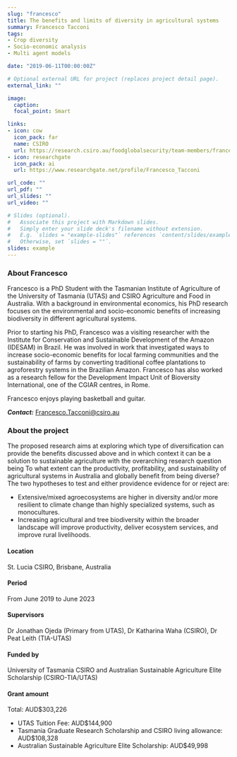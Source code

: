 ```yaml
---
slug: "francesco"
title: The benefits and limits of diversity in agricultural systems
summary: Francesco Tacconi
tags:
- Crop diversity
- Socio-economic analysis
- Multi agent models

date: "2019-06-11T00:00:00Z"

# Optional external URL for project (replaces project detail page).
external_link: ""

image:
  caption: 
  focal_point: Smart

links:
- icon: cow
  icon_pack: far
  name: CSIRO
  url: https://research.csiro.au/foodglobalsecurity/team-members/francesco-tacconi-phd-student/
- icon: researchgate
  icon_pack: ai
  url: https://www.researchgate.net/profile/Francesco_Tacconi

url_code: ""
url_pdf: ""
url_slides: ""
url_video: ""

# Slides (optional).
#   Associate this project with Markdown slides.
#   Simply enter your slide deck's filename without extension.
#   E.g. `slides = "example-slides"` references `content/slides/example-slides.md`.
#   Otherwise, set `slides = ""`.
slides: example
---
```


### About Francesco

Francesco is a PhD Student with the Tasmanian Institute of Agriculture of the University of Tasmania (UTAS) and CSIRO Agriculture and Food in Australia. With a background in environmental economics, his PhD research focuses on the environmental and socio-economic benefits of increasing biodiversity in different agricultural systems.

Prior to starting his PhD, Francesco was a visiting researcher with the Institute for Conservation and Sustainable Development of the Amazon (IDESAM) in Brazil. He was involved in work that investigated ways to increase socio-economic benefits for local farming communities and the sustainability of farms by converting traditional coffee plantations to agroforestry systems in the Brazilian Amazon. Francesco has also worked as a research fellow for the Development Impact Unit of Bioversity International, one of the CGIAR centres, in Rome.

Francesco enjoys playing basketball and guitar.

**_Contact:_** Francesco.Tacconi@csiro.au

### About the project

The proposed research aims at exploring which type of diversification can provide the benefits discussed above and in which context it can be a solution to sustainable agriculture with the overarching research question being To what extent can the productivity, profitability, and sustainability of agricultural systems in Australia and globally benefit from being diverse? The two hypotheses to test and either providence evidence for or reject are:
* Extensive/mixed agroecosystems are higher in diversity and/or more resilient to climate change than highly specialized systems, such as monocultures.
* Increasing agricultural and tree biodiversity within the broader landscape will improve productivity, deliver ecosystem services, and improve rural livelihoods.

#### Location
St. Lucia CSIRO, Brisbane, Australia

#### Period
From June 2019 to June 2023

#### Supervisors
Dr Jonathan Ojeda (Primary from UTAS), Dr Katharina Waha (CSIRO), Dr Peat Leith (TIA-UTAS)

#### Funded by
University of Tasmania CSIRO and Australian Sustainable Agriculture Elite Scholarship (CSIRO-TIA/UTAS)

#### Grant amount
Total: AUD$303,226
- UTAS Tuition Fee: AUD$144,900
- Tasmania Graduate Research Scholarship and CSIRO living allowance: AUD$108,328
- Australian Sustainable Agriculture Elite Scholarship: AUD$49,998
